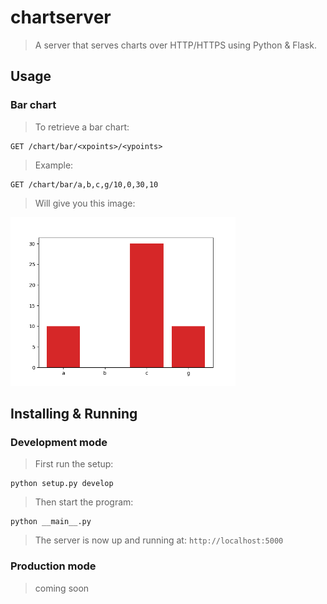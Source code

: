 # chartserver
> A server that serves charts over HTTP/HTTPS using Python & Flask.

## Usage
### Bar chart
> To retrieve a bar chart:

    GET /chart/bar/<xpoints>/<ypoints>

> Example:

    GET /chart/bar/a,b,c,g/10,0,30,10

> Will give you this image:

<img width='360px' src='images/barchart.png'/>

## Installing & Running
### Development mode
> First run the setup:

    python setup.py develop

> Then start the program:

    python __main__.py

> The server is now up and running at: `http://localhost:5000`

### Production mode
> coming soon
